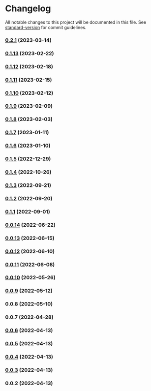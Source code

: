 # Changelog

All notable changes to this project will be documented in this file. See [standard-version](https://github.com/conventional-changelog/standard-version) for commit guidelines.

### [0.2.1](https://github.com/SethEden/haystacks-constants/compare/v0.1.13...v0.2.1) (2023-03-14)

### [0.1.13](https://github.com/SethEden/haystacks-constants/compare/v0.1.12...v0.1.13) (2023-02-22)

### [0.1.12](https://github.com/SethEden/haystacks-constants/compare/v0.1.11...v0.1.12) (2023-02-18)

### [0.1.11](https://github.com/SethEden/haystacks-constants/compare/v0.1.10...v0.1.11) (2023-02-15)

### [0.1.10](https://github.com/SethEden/haystacks-constants/compare/v0.1.9...v0.1.10) (2023-02-12)

### [0.1.9](https://github.com/SethEden/haystacks-constants/compare/v0.1.8...v0.1.9) (2023-02-09)

### [0.1.8](https://github.com/SethEden/haystacks-constants/compare/v0.1.7...v0.1.8) (2023-02-03)

### [0.1.7](https://github.com/SethEden/haystacks-constants/compare/v0.1.6...v0.1.7) (2023-01-11)

### [0.1.6](https://github.com/SethEden/haystacks-constants/compare/v0.1.5...v0.1.6) (2023-01-10)

### [0.1.5](https://github.com/SethEden/haystacks-constants/compare/v0.1.4...v0.1.5) (2022-12-29)

### [0.1.4](https://github.com/SethEden/haystacks-constants/compare/v0.1.3...v0.1.4) (2022-10-26)

### [0.1.3](https://github.com/SethEden/haystacks-constants/compare/v0.1.2...v0.1.3) (2022-09-21)

### [0.1.2](https://github.com/SethEden/haystacks-constants/compare/v0.1.1...v0.1.2) (2022-09-20)

### [0.1.1](https://github.com/SethEden/haystacks-constants/compare/v0.0.14...v0.1.1) (2022-09-01)

### [0.0.14](https://github.com/SethEden/haystacks-constants/compare/v0.0.13...v0.0.14) (2022-06-22)

### [0.0.13](https://github.com/SethEden/haystacks-constants/compare/v0.0.12...v0.0.13) (2022-06-15)

### [0.0.12](https://github.com/SethEden/haystacks-constants/compare/v0.0.11...v0.0.12) (2022-06-10)

### [0.0.11](https://github.com/SethEden/haystacks-constants/compare/v0.0.10...v0.0.11) (2022-06-08)

### [0.0.10](https://github.com/SethEden/haystacks-constants/compare/v0.0.9...v0.0.10) (2022-05-26)

### [0.0.9](https://github.com/SethEden/haystacks-constants/compare/v0.0.8...v0.0.9) (2022-05-12)

### 0.0.8 (2022-05-10)

### 0.0.7 (2022-04-28)

### [0.0.6](https://github.com/SethEden/haystacks-constants/compare/v0.0.5...v0.0.6) (2022-04-13)

### [0.0.5](https://github.com/SethEden/haystacks-constants/compare/v0.0.4...v0.0.5) (2022-04-13)

### [0.0.4](https://github.com/SethEden/haystacks-constants/compare/v0.0.3...v0.0.4) (2022-04-13)

### [0.0.3](https://github.com/SethEden/haystacks-constants/compare/v0.0.2...v0.0.3) (2022-04-13)

### 0.0.2 (2022-04-13)
